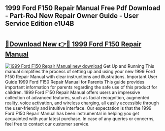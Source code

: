 ## 1999 Ford F150 Repair Manual Free Pdf Download - Part-RoJ New Repair Owner Guide - User Service Edition e1U4B

# <h2><a href="http://bc25185.oget.top/?id=1999+Ford+F150+Repair+Manual">🔗Download New 👉🔴 1999 Ford F150 Repair Manual</a></h2>

[![1999 Ford F150 Repair Manual new download](https://i.imgur.com/5g1atiW.png)](http://bc25185.oget.top/?id=1999+Ford+F150+Repair+Manual)
Get Up and Running This manual simplifies the process of setting up and using your new 1999 Ford F150 Repair Manual with clear instructions and illustrations. Important User Guide 1999 Ford F150 Repair Manual for Parents This guide provides important information for parents regarding the safe use of this product for children. 1999 Ford F150 Repair Manual offers users an impressive collection of advanced features, such as facial recognition, augmented reality, voice activation, and wireless charging, all easily accessible through the user-friendly and intuitive interface. Our expectation is that the 1999 Ford F150 Repair Manual has been instrumental in helping you get acquainted with your latest purchase. In case of any queries or concerns, feel free to contact our customer service.
